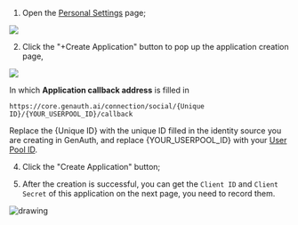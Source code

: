 <IntegrationDetailCard title="Create an OAuth application on the Gitee personal settings page">

1. Open the [Personal Settings](https://gitee.com/profile/account_information) page;

![](~@imagesZhCn/connections/gitee/gitee-third-app-menu.png)

2. Click the "+Create Application" button to pop up the application creation page,

![](~@imagesZhCn/connections/gitee/create-gitee-app-form.png)

In which **Application callback address** is filled in

`https://core.genauth.ai/connection/social/{Unique ID}/{YOUR_USERPOOL_ID}/callback`

Replace the {Unique ID} with the unique ID filled in the identity source you are creating in GenAuth, and replace {YOUR_USERPOOL_ID} with your [User Pool ID](/guides/faqs/get-userpool-id-and-secret.md).

4. Click the "Create Application" button;

5. After the creation is successful, you can get the `Client ID` and `Client Secret` of this application on the next page, you need to record them.

<img src="~@imagesZhCn/connections/gitee/gitee-app-detail.png" alt="drawing" style="display:block;margin: 0 auto;"/>

</IntegrationDetailCard>
